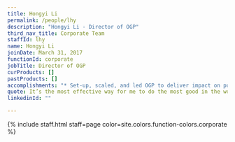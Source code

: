 ```yaml
---
title: Hongyi Li
permalink: /people/lhy
description: "Hongyi Li - Director of OGP"
third_nav_title: Corporate Team
staffId: lhy
name: Hongyi Li
joinDate: March 31, 2017
functionId: corporate
jobTitle: Director of OGP
curProducts: []
pastProducts: []
accomplishments: "* Set-up, scaled, and led OGP to deliver impact on public good!"
quote: It’s the most effective way for me to do the most good in the world
linkedinId: ""

---
```


{% include staff.html staff=page color=site.colors.function-colors.corporate %}
